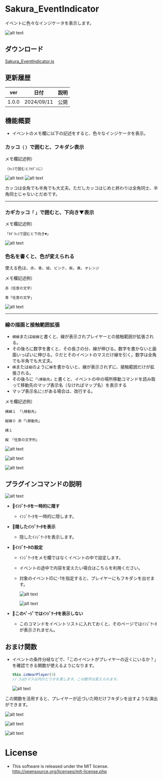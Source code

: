 # Sakura_EventIndicator
イベントに色々なインジケータを表示します。

![alt text](image.png)

## ダウンロード
[Sakura_EventIndicator.js](https://raw.githubusercontent.com/Sakurano6130/SakuraPlugins/main/Sakura_EventIndicator/Sakura_EventIndicator.js)

## 更新履歴
| ver   | 日付       | 説明 |
| ----- | ---------- | ---- |
| 1.0.0 | 2024/09/11 | 公開 |


## 機能概要
- イベントのメモ欄に以下の記述をすると、色々なインジケータを表示。

### カッコ`（` `）`で囲むと、フキダシ表示

メモ欄記述例）

```
（ｶｯｺで囲むとﾌｷﾀﾞｼに）
```

![alt text](image-1.png)
![alt text](image-2.png)

カッコは全角でも半角でも大丈夫。ただしカッコはじめと終わりは全角同士、半角同士じゃないとだめです。

---

### カギカッコ`「` `」`で囲むと、下向き▼表示

メモ欄記述例）
```
「ｶｷﾞｶｯｺで囲むと下向き▼」
```


![alt text](image-4.png)


### 色名を書くと、色が変えられる

使える色は、`赤`、`青`、`緑`、`ピンク`、`紫`、`黄`、`オレンジ`

メモ欄記述例）
```
赤（任意の文字）
```
```
青「任意の文字」
```


![alt text](image-6.png)

---

### 線の描画と接触範囲拡張

- `横線`または`縦線`と書くと、線が表示されプレイヤーとの接触範囲が拡張される。
- その後ろに数字を書くと、その長さの分、線が伸びる。数字を書かないと画面いっぱいに伸びる。０だとそのイベントのマスだけ線を引く。数字は全角でも半角でも大丈夫。
- `横`または`縦`のように`線`を書かないと、線が表示されずに、接触範囲だけが拡張される。
- その後ろに`「\移動先」`と書くと、イベントの中の場所移動コマンドを読み取って移動先のマップ表示名（なければマップ名）を表示する
- マップ表示名に`|`がある場合は、改行する。
  
メモ欄記述例）

```
横線１ 「\移動先」
```
```
縦線０ 赤「\移動先」
```
```
横１
```
```
縦　「任意の文字列」
```


  ![alt text](image-7.png)

  ![alt text](image-8.png)

  ![alt text](image-11.png)


## プラグインコマンドの説明

![alt text](image-12.png)

- **🙈ｲﾝｼﾞｹｰﾀを一時的に隠す** 
  - ｲﾝｼﾞｹｰﾀを一時的に隠します。

- **👀隠したｲﾝｼﾞｹｰﾀを表示** 
  - 隠したｲﾝｼﾞｹｰﾀを表示します。

- **📝ｲﾝｼﾞｹｰﾀの設定** 
  - ｲﾝｼﾞｹｰﾀをメモ欄ではなくイベントの中で設定します。
  - イベントの途中で内容を変えたい場合はこちらを利用ください。
  - 対象のイベントIDに-1を指定すると、プレイヤーにもフキダシを出せます。

    ![alt text](image-17.png)

    ![alt text](image-18.png)

- **🚫このﾍﾟｰｼﾞではｲﾝｼﾞｹｰﾀを表示しない** 
  - このコマンドをイベントリストに入れておくと、そのページではｲﾝｼﾞｹｰﾀが表示されません。


## おまけ関数
  - イベントの条件分岐などで、「このイベントがプレイヤーの近くにいるか？」を確認できる関数が使えるようになります。

    ```javascript
    this.isNearPlayer(3)
    // 3は3マス以内かどうかを表します。この数字は変えられます。
    ```
    ![alt text](image-13.png)

  この関数を活用すると、プレイヤーが近づいた時だけフキダシを出すような演出ができます。

  ![alt text](image-14.png)

  ![alt text](image-15.png)

  ![alt text](image-16.png)

# License
- This software is released under the MIT license. http://opensource.org/licenses/mit-license.php
